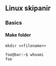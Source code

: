 ## Linux skipanir
### Basics

#### Make folder
```shell
mkdir <<filename>>
```

```console
foo@bar:~$ whoami
foo
```
